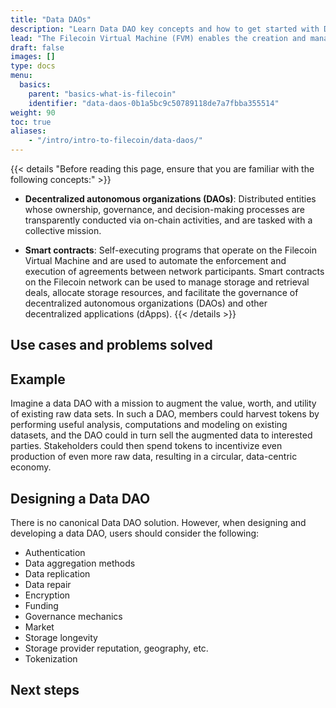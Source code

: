 ```yaml
---
title: "Data DAOs"
description: "Learn Data DAO key concepts and how to get started with Data DAOs."
lead: "The Filecoin Virtual Machine (FVM) enables the creation and management of specialized decentralized autonomous organizations (DAOs) called _Data DAOs_ that collect, curate, organize, manage and monetize useful data in a decentralized manner. Because stake in Data DAOs can be tokenized, the value and utility of data can be objectively expressed and transacted within markets in exchange for services to be performed on the data. This page provides an overview of key concepts and how Filecoin users can get started with Data DAOs."
draft: false
images: []
type: docs
menu:
  basics:
    parent: "basics-what-is-filecoin"
    identifier: "data-daos-0b1a5bc9c50789118de7a7fbba355514"
weight: 90
toc: true
aliases:
    - "/intro/intro-to-filecoin/data-daos/"
---
```


{{< details "Before reading this page, ensure that you are familiar with the following concepts:" >}}

- **Decentralized autonomous organizations (DAOs)**: Distributed entities whose ownership, governance, and decision-making processes are transparently conducted via on-chain activities, and are tasked with a collective mission.

- **Smart contracts**: Self-executing programs that operate on the Filecoin Virtual Machine and are used to automate the enforcement and execution of agreements between network participants. Smart contracts on the Filecoin network can be used to manage storage and retrieval deals, allocate storage resources, and facilitate the governance of decentralized autonomous organizations (DAOs) and other decentralized applications (dApps).
{{< /details >}}

## Use cases and problems solved

## Example

Imagine a data DAO with a mission to augment the value, worth, and utility of existing raw data sets. In such a DAO, members could harvest tokens by performing useful analysis, computations and modeling on existing datasets, and the DAO could in turn sell the augmented data to interested parties. Stakeholders could then spend tokens to incentivize even production of even more raw data, resulting in a circular, data-centric economy.

## Designing a Data DAO

There is no canonical Data DAO solution. However, when designing and developing a data DAO, users should consider the following:

- Authentication 
- Data aggregation methods
- Data replication
- Data repair
- Encryption
- Funding
- Governance mechanics
- Market 
- Storage longevity
- Storage provider reputation, geography, etc.
- Tokenization

## Next steps
